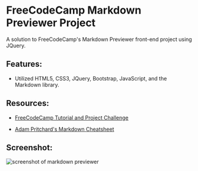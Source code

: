 # FreeCodeCamp Markdown Previewer Project

A solution to FreeCodeCamp's Markdown Previewer front-end project using JQuery.

## Features:

- Utilized HTML5, CSS3, JQuery, Bootstrap, JavaScript, and the Markdown library.

## Resources:

- [FreeCodeCamp Tutorial and Project Challenge](https://www.freecodecamp.org/learn/front-end-libraries/front-end-libraries-projects/build-a-markdown-previewer)

- [Adam Pritchard's Markdown Cheatsheet](https://github.com/adam-p/markdown-here/wiki/Markdown-Cheatsheet#links)

## Screenshot:

![screenshot of markdown previewer](https://github.com/KrisztinaPap/fcc-markdown-previewer-proj/blob/master/images/screenshot.png "screenshot of markdown previewer")


